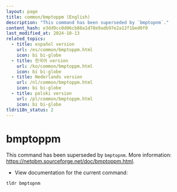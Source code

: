 ```yaml
---
layout: page
title: common/bmptoppm (English)
description: "This command has been superseded by `bmptopnm`."
content_hash: e3dd9cc0d06cb88a1d78e9adb97e2a12f1bed0f0
last_modified_at: 2024-10-13
related_topics:
  - title: español version
    url: /es/common/bmptoppm.html
    icon: bi bi-globe
  - title: 한국어 version
    url: /ko/common/bmptoppm.html
    icon: bi bi-globe
  - title: Nederlands version
    url: /nl/common/bmptoppm.html
    icon: bi bi-globe
  - title: polski version
    url: /pl/common/bmptoppm.html
    icon: bi bi-globe
tldri18n_status: 2
---
```

# bmptoppm

This command has been superseded by `bmptopnm`.
More information: <https://netpbm.sourceforge.net/doc/bmptoppm.html>.

- View documentation for the current command:

`tldr bmptopnm`

